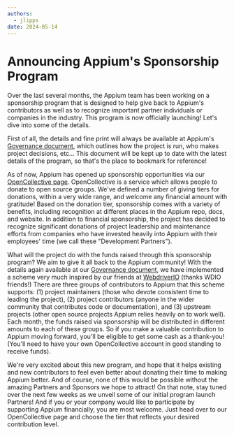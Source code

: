 ```yaml
---
authors:
  - jlipps
date: 2024-05-14
---
```


# Announcing Appium's Sponsorship Program

Over the last several months, the Appium team has been working on a sponsorship program that is
designed to help give back to Appium's contributors as well as to recognize important partner
individuals or companies in the industry. This program is now officially launching! Let's dive into
some of the details.

<!-- more -->

First of all, the details and fine print will always be available at Appium's [Governance
document](https://github.com/appium/appium/blob/master/GOVERNANCE.md), which outlines how the
project is run, who makes project decisions, etc... This document will be kept up to date with the
latest details of the program, so that's the place to bookmark for reference!

As of now, Appium has opened up sponsorship opportunities via our [OpenCollective
page](https://opencollective.com/appium). OpenCollective is a service which allows people to donate
to open source groups. We've defined a number of giving tiers for donations, within a very wide
range, and welcome any financial amount with gratitude! Based on the donation tier, sponsorship
comes with a variety of benefits, including recognition at different places in the Appium repo,
docs, and website. In addition to financial sponsorship, the project has decided to recognize
significant donations of project leadership and maintenance efforts from companies who have
invested heavily into Appium with their employees' time (we call these "Development Partners").

What will the project do with the funds raised through this sponsorship program? We aim to give it
all back to the Appium community! With the details again available at our [Governance document](https://github.com/appium/appium/blob/master/GOVERNANCE.md),
we have implemented a scheme very much inspired by our friends at [WebdriverIO](https://webdriver.io/blog/2024/02/15/new-contributor-stipend-program) (thanks WDIO
friends!) There are three groups of contributors to Appium that this scheme supports: (1) project
maintainers (those who devote consistent time to leading the project), (2) project contributors
(anyone in the wider community that contributes code or documentation), and (3) upstream projects
(other open source projects Appium relies heavily on to work well). Each month, the funds raised
via sponsorship will be distributed in different amounts to each of these groups. So if you
make a valuable contribution to Appium moving forward, you'll be eligible to get some cash as
a thank-you! (You'll need to have your own OpenCollective account in good standing to receive
funds).

We're very excited about this new program, and hope that it helps existing and new contributors to
feel even better about donating their time to making Appium better. And of course, none of this
would be possible without the amazing Partners and Sponsors we hope to attract! On that note, stay
tuned over the next few weeks as we unveil some of our initial program launch Partners! And if you
or your company would like to participate by supporting Appium financially, you are most welcome.
Just head over to our OpenCollective page and choose the tier that reflects your desired
contribution level.
